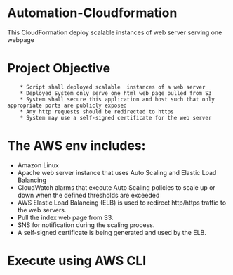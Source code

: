 # Automation-Cloudformation
This CloudFormation  deploy scalable   instances of web server serving one webpage
# Project Objective
        * Script shall deployed scalable  instances of a web server
        * Deployed System only serve one html web page pulled from S3 
        * System shall secure this application and host such that only appropriate ports are publicly exposed  
        * Any http requests should be redirected to https
        * System may use a self-signed certificate for the web server
   # The AWS  env includes: 
  * Amazon Linux
  * Apache web server instance that uses  Auto Scaling and Elastic Load Balancing 
  * CloudWatch alarms that execute Auto Scaling policies to scale up or down when the defined thresholds are exceeded
  * AWS Elastic Load Balancing (ELB) is used to redirect http/https traffic to the web servers. 
  * Pull the index web page from S3.
  * SNS for notification during the scaling process.
  * A self-signed certificate is being generated and used by the ELB.
        
# Execute using AWS CLI
